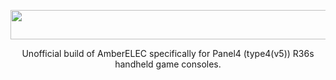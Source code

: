 <p align="center">
  <img width="551" height="47" src="https://github.com/user-attachments/assets/99cedf03-1f85-4751-967d-fef2343df81e">
</p>
 
<p align="center"> Unofficial build of AmberELEC specifically for Panel4 (type4(v5)) R36s handheld game consoles. </p>

